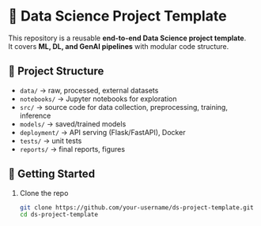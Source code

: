 # 🧠 Data Science Project Template

This repository is a reusable **end-to-end Data Science project template**.  
It covers **ML, DL, and GenAI pipelines** with modular code structure.  

## 📂 Project Structure
- `data/` → raw, processed, external datasets
- `notebooks/` → Jupyter notebooks for exploration
- `src/` → source code for data collection, preprocessing, training, inference
- `models/` → saved/trained models
- `deployment/` → API serving (Flask/FastAPI), Docker
- `tests/` → unit tests
- `reports/` → final reports, figures

## 🚀 Getting Started
1. Clone the repo  
   ```bash
   git clone https://github.com/your-username/ds-project-template.git
   cd ds-project-template
